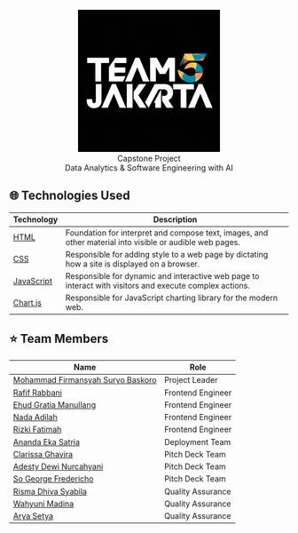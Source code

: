 <p align="center">
 <img src="assets/images/logo-team-5.png", width="256px"/>
  <br> Capstone Project
  <br> Data Analytics & Software Engineering with AI
</p>


## 🌐 Technologies Used

| Technology                                                            | Description                                                                                               |
| --------------------------------------------------------------------- | --------------------------------------------------------------------------------------------------------- |
| [HTML](https://developer.mozilla.org/en-US/docs/Web/HTML)             | Foundation for interpret and compose text, images, and other material into visible or audible web pages.  |
| [CSS](https://developer.mozilla.org/en-US/docs/Web/CSS)               | Responsible for adding style to a web page by dictating how a site is displayed on a browser.             |
| [JavaScript](https://developer.mozilla.org/en-US/docs/Web/JavaScript) | Responsible for dynamic and interactive web page to interact with visitors and execute complex actions.   |
| [Chart.js](https://www.chartjs.org/)                                  | Responsible for JavaScript charting library for the modern web.                                           |


## ⭐ Team Members

| Name                                                               | Role               |
| ------------------------------------------------------------------ | ------------------ |
| [Mohammad Firmansyah Suryo Baskoro](https://github.com/Firmeteran) | Project Leader     |
| [Rafif Rabbani](https://github.com/rafif125)                       | Frontend Engineer  |
| [Ehud Gratia Manullang](https://github.com/ehudgratia)             | Frontend Engineer  |
| [Nada Adilah](https://github.com/Nadaadilah27)                     | Frontend Engineer  |
| [Rizki Fatimah](https://github.com/hellokiki28)                    | Frontend Engineer  |
| [Ananda Eka Satria](https://github.com/sattria19)                  | Deployment Team    |
| [Clarissa Ghavira](https://github.com/itsmecg)                     | Pitch Deck Team    |
| [Adesty Dewi Nurcahyani](https://github.com/adestydnc)             | Pitch Deck Team    |
| [So George Fredericho](https://github.com/SoGeorgeF)               | Pitch Deck Team    |
| [Risma Dhiva Syabila](https://github.com/rismasyblla)              | Quality Assurance  |
| [Wahyuni Madina](https://github.com/wahyunimadina)                 | Quality Assurance  |
| [Arya Setya](https://github.com/AryaS21)                           | Quality Assurance  |
